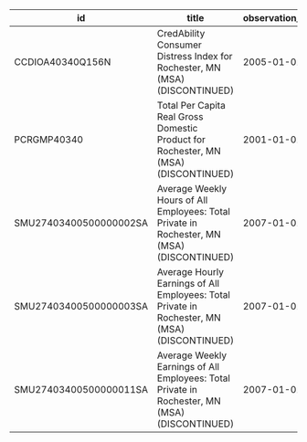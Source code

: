 | id                     | title                                                                                         | observation_start   | observation_end   |
|------------------------|-----------------------------------------------------------------------------------------------|---------------------|-------------------|
| CCDIOA40340Q156N       | CredAbility Consumer Distress Index for Rochester, MN (MSA) (DISCONTINUED)                    | 2005-01-01          | 2013-01-01        |
| PCRGMP40340            | Total Per Capita Real Gross Domestic Product for Rochester, MN (MSA) (DISCONTINUED)           | 2001-01-01          | 2017-01-01        |
| SMU27403400500000002SA | Average Weekly Hours of All Employees: Total Private in Rochester, MN (MSA) (DISCONTINUED)    | 2007-01-01          | 2022-03-01        |
| SMU27403400500000003SA | Average Hourly Earnings of All Employees: Total Private in Rochester, MN (MSA) (DISCONTINUED) | 2007-01-01          | 2022-03-01        |
| SMU27403400500000011SA | Average Weekly Earnings of All Employees: Total Private in Rochester, MN (MSA) (DISCONTINUED) | 2007-01-01          | 2022-03-01        |